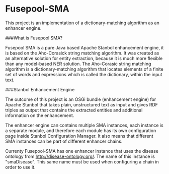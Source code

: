 Fusepool-SMA
============

This project is an implementation of a dictionary-matching algorithm as an enhancer engine.

###What is Fusepool SMA?

Fusepool SMA is a pure Java based Apache Stanbol enhancement engine, it is based on the Aho-Corasick string matching algorithm. It was created as an alternative solution for entity extraction, because it is much more flexible than any model-based NER solution. The Aho-Corasic string matching algorithm is a dictionary-matching algorithm that locates elements of a finite set of words and expressions which is called the dictionary, within the input text.

###Stanbol Enhancement Engine

The outcome of this project is an OSGi bundle (enhancement engine) for Apache Stanbol that takes plain, unstructured text as input and gives RDF triples as output that contains the extracted entities and additional information on the enhancement.

The enhancer engine can contains multiple SMA instances, each instance is a separate module, and therefore each module has its own configuration page inside Stanbol Configuration Manager. It also means that different SMA instances can be part of different enhancer chains.

Currenty Fusepool-SMA has one enhancer instance that uses the disease ontology from http://disease-ontology.org/. The name of this instance is "smaDisease". This same name must be used when configuring a chain in order to use it.
